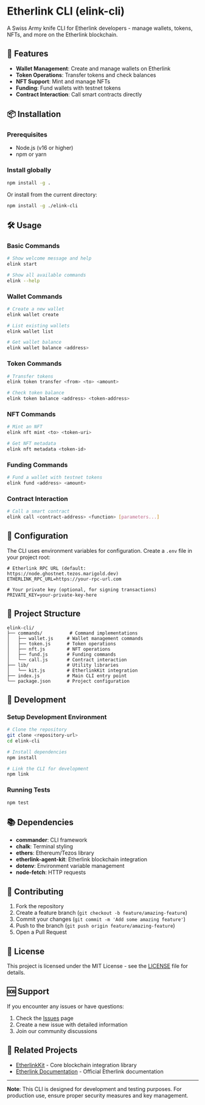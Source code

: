 # Etherlink CLI (elink-cli)

A Swiss Army knife CLI for Etherlink developers - manage wallets, tokens, NFTs, and more on the Etherlink blockchain.

## 🚀 Features

- **Wallet Management**: Create and manage wallets on Etherlink
- **Token Operations**: Transfer tokens and check balances
- **NFT Support**: Mint and manage NFTs
- **Funding**: Fund wallets with testnet tokens
- **Contract Interaction**: Call smart contracts directly

## 📦 Installation

### Prerequisites
- Node.js (v16 or higher)
- npm or yarn

### Install globally
```bash
npm install -g .
```

Or install from the current directory:
```bash
npm install -g ./elink-cli
```

## 🛠️ Usage

### Basic Commands

```bash
# Show welcome message and help
elink start

# Show all available commands
elink --help
```

### Wallet Commands

```bash
# Create a new wallet
elink wallet create

# List existing wallets
elink wallet list

# Get wallet balance
elink wallet balance <address>
```

### Token Commands

```bash
# Transfer tokens
elink token transfer <from> <to> <amount>

# Check token balance
elink token balance <address> <token-address>
```

### NFT Commands

```bash
# Mint an NFT
elink nft mint <to> <token-uri>

# Get NFT metadata
elink nft metadata <token-id>
```

### Funding Commands

```bash
# Fund a wallet with testnet tokens
elink fund <address> <amount>
```

### Contract Interaction

```bash
# Call a smart contract
elink call <contract-address> <function> [parameters...]
```

## 🔧 Configuration

The CLI uses environment variables for configuration. Create a `.env` file in your project root:

```env
# Etherlink RPC URL (default: https://node.ghostnet.tezos.marigold.dev)
ETHERLINK_RPC_URL=https://your-rpc-url.com

# Your private key (optional, for signing transactions)
PRIVATE_KEY=your-private-key-here
```

## 📁 Project Structure

```
elink-cli/
├── commands/          # Command implementations
│   ├── wallet.js     # Wallet management commands
│   ├── token.js      # Token operations
│   ├── nft.js        # NFT operations
│   ├── fund.js       # Funding commands
│   └── call.js       # Contract interaction
├── lib/              # Utility libraries
│   └── kit.js        # EtherlinkKit integration
├── index.js          # Main CLI entry point
└── package.json      # Project configuration
```

## 🧪 Development

### Setup Development Environment

```bash
# Clone the repository
git clone <repository-url>
cd elink-cli

# Install dependencies
npm install

# Link the CLI for development
npm link
```

### Running Tests

```bash
npm test
```

## 📚 Dependencies

- **commander**: CLI framework
- **chalk**: Terminal styling
- **ethers**: Ethereum/Tezos library
- **etherlink-agent-kit**: Etherlink blockchain integration
- **dotenv**: Environment variable management
- **node-fetch**: HTTP requests

## 🤝 Contributing

1. Fork the repository
2. Create a feature branch (`git checkout -b feature/amazing-feature`)
3. Commit your changes (`git commit -m 'Add some amazing feature'`)
4. Push to the branch (`git push origin feature/amazing-feature`)
5. Open a Pull Request

## 📄 License

This project is licensed under the MIT License - see the [LICENSE](LICENSE) file for details.

## 🆘 Support

If you encounter any issues or have questions:

1. Check the [Issues](https://github.com/yourusername/elink-cli/issues) page
2. Create a new issue with detailed information
3. Join our community discussions

## 🔗 Related Projects

- [EtherlinkKit](https://github.com/yourusername/etherlink-kit) - Core blockchain integration library
- [Etherlink Documentation](https://docs.etherlink.com) - Official Etherlink documentation

---

**Note**: This CLI is designed for development and testing purposes. For production use, ensure proper security measures and key management. 